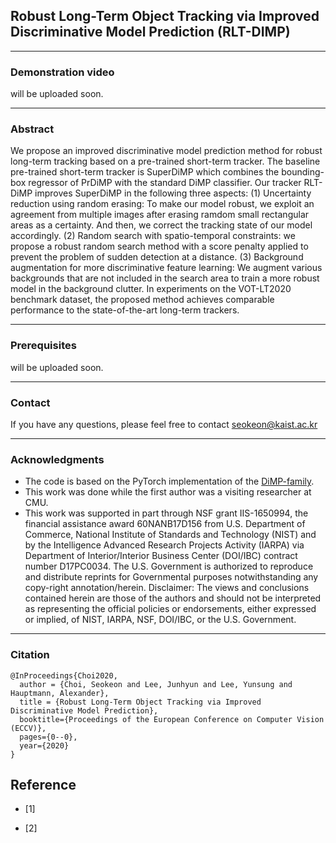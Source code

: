 ## Robust Long-Term Object Tracking via Improved Discriminative Model Prediction (RLT-DIMP)


----
### Demonstration video


will be uploaded soon.

---

### Abstract

We propose an improved discriminative model prediction method for robust long-term tracking based on a pre-trained short-term tracker. The baseline pre-trained short-term tracker is SuperDiMP which combines the bounding-box regressor of PrDiMP with the standard DiMP classifier. Our tracker RLT-DiMP improves SuperDiMP in the following three aspects: (1) Uncertainty reduction using random erasing: To make our model robust, we exploit an agreement from multiple images after erasing ramdom small rectangular areas as a certainty. And then, we correct the tracking state of our model accordingly. (2) Random search with spatio-temporal constraints: we propose a robust random search method with a score penalty applied to prevent the problem of sudden detection at a distance. (3) Background augmentation for more discriminative feature learning: We augment various backgrounds that are not included in the search area to train a more robust model in the background clutter. In experiments on the VOT-LT2020 benchmark dataset, the proposed method achieves comparable performance to the state-of-the-art long-term trackers.

---
### Prerequisites

will be uploaded soon.






---
### Contact

If you have any questions, please feel free to contact seokeon@kaist.ac.kr

---

### Acknowledgments

- The code is based on the PyTorch implementation of the [DiMP-family](https://github.com/visionml/pytracking). 
- This work was done while the first author was a visiting researcher at CMU. 
- This work was supported in part through NSF grant IIS-1650994, the financial assistance award 60NANB17D156 from U.S. Department of Commerce, National Institute of Standards and Technology (NIST) and by the Intelligence Advanced Research Projects Activity (IARPA) via Department of Interior/Interior Business Center (DOI/IBC) contract number D17PC0034. The U.S. Government is authorized to reproduce and distribute reprints for Governmental purposes notwithstanding any copy-right annotation/herein. Disclaimer: The views and conclusions contained herein are those of the authors and should not be interpreted as representing the official policies or endorsements, either expressed or implied, of NIST, IARPA, NSF, DOI/IBC, or the U.S. Government.

---

### Citation 

```
@InProceedings{Choi2020,
  author = {Choi, Seokeon and Lee, Junhyun and Lee, Yunsung and Hauptmann, Alexander},
  title = {Robust Long-Term Object Tracking via Improved Discriminative Model Prediction},
  booktitle={Proceedings of the European Conference on Computer Vision (ECCV)},
  pages={0--0},
  year={2020}
}
```



## Reference


- [1]

- [2]
